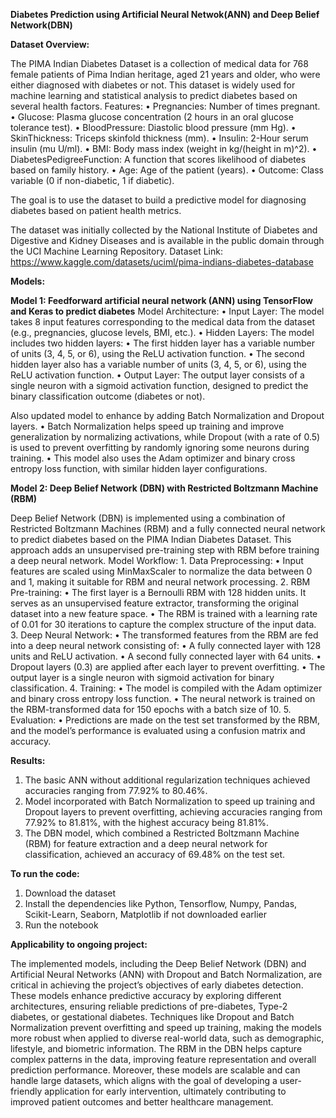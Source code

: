 **Diabetes Prediction using Artificial Neural Netwok(ANN) and Deep Belief Network(DBN)**


**Dataset Overview:**

The PIMA Indian Diabetes Dataset is a collection of medical data for 768 female patients of Pima Indian heritage, aged 21 years and older, who were either diagnosed with diabetes or not. This dataset is widely used for machine learning and statistical analysis to predict diabetes based on several health factors.
Features:
	•	Pregnancies: Number of times pregnant.
	•	Glucose: Plasma glucose concentration (2 hours in an oral glucose tolerance test).
	•	BloodPressure: Diastolic blood pressure (mm Hg).
	•	SkinThickness: Triceps skinfold thickness (mm).
	•	Insulin: 2-Hour serum insulin (mu U/ml).
	•	BMI: Body mass index (weight in kg/(height in m)^2).
	•	DiabetesPedigreeFunction: A function that scores likelihood of diabetes based on family history.
	•	Age: Age of the patient (years).
	•	Outcome: Class variable (0 if non-diabetic, 1 if diabetic).

The goal is to use the dataset to build a predictive model for diagnosing diabetes based on patient health metrics.

The dataset was initially collected by the National Institute of Diabetes and Digestive and Kidney Diseases and is available in the public domain through the UCI Machine Learning Repository.
Dataset Link: https://www.kaggle.com/datasets/uciml/pima-indians-diabetes-database

**Models:**

**Model 1: Feedforward artificial neural network (ANN) using TensorFlow and Keras to predict diabetes**
Model Architecture:
	•	Input Layer: The model takes 8 input features corresponding to the medical data from the dataset (e.g., pregnancies, glucose levels, BMI, etc.).
	•	Hidden Layers: The model includes two hidden layers:
	•	The first hidden layer has a variable number of units (3, 4, 5, or 6), using the ReLU activation function.
	•	The second hidden layer also has a variable number of units (3, 4, 5, or 6), using the ReLU activation function.
	•	Output Layer: The output layer consists of a single neuron with a sigmoid activation function, designed to predict the binary classification outcome (diabetes or not).

Also updated model to enhance by adding Batch Normalization and Dropout layers.
	•	Batch Normalization helps speed up training and improve generalization by normalizing activations, while Dropout (with a rate of 0.5) is used to prevent overfitting by randomly ignoring some neurons during training.
	•	This model also uses the Adam optimizer and binary cross entropy loss function, with similar hidden layer configurations.
 
**Model 2: Deep Belief Network (DBN) with Restricted Boltzmann Machine (RBM)**

Deep Belief Network (DBN) is implemented using a combination of Restricted Boltzmann Machines (RBM) and a fully connected neural network to predict diabetes based on the PIMA Indian Diabetes Dataset. This approach adds an unsupervised pre-training step with RBM before training a deep neural network.
Model Workflow:
	1.	Data Preprocessing:
	•	Input features are scaled using MinMaxScaler to normalize the data between 0 and 1, making it suitable for RBM and neural network processing.
	2.	RBM Pre-training:
	•	The first layer is a Bernoulli RBM with 128 hidden units. It serves as an unsupervised feature extractor, transforming the original dataset into a new feature space.
	•	The RBM is trained with a learning rate of 0.01 for 30 iterations to capture the complex structure of the input data.
	3.	Deep Neural Network:
	•	The transformed features from the RBM are fed into a deep neural network consisting of:
	•	A fully connected layer with 128 units and ReLU activation.
	•	A second fully connected layer with 64 units.
	•	Dropout layers (0.3) are applied after each layer to prevent overfitting.
	•	The output layer is a single neuron with sigmoid activation for binary classification.
	4.	Training:
	•	The model is compiled with the Adam optimizer and binary cross entropy loss function.
	•	The neural network is trained on the RBM-transformed data for 150 epochs with a batch size of 10.
	5.	Evaluation:
	•	Predictions are made on the test set transformed by the RBM, and the model’s performance is evaluated using a confusion matrix and accuracy.

**Results:**

1. The basic ANN without additional regularization techniques achieved accuracies ranging from 77.92% to 80.46%.
2. Model incorporated with Batch Normalization to speed up training and Dropout layers to prevent overfitting, achieving accuracies ranging from 77.92% to 81.81%, with the highest accuracy being 81.81%.
3. The DBN model, which combined a Restricted Boltzmann Machine (RBM) for feature extraction and a deep neural network for classification, achieved an accuracy of 69.48% on the test set.

**To run the code:**

1. Download the dataset
2. Install the dependencies like Python, Tensorflow, Numpy, Pandas, Scikit-Learn, Seaborn, Matplotlib if not downloaded earlier
3. Run the notebook

**Applicability to ongoing project:**

The implemented models, including the Deep Belief Network (DBN) and Artificial Neural Networks (ANN) with Dropout and Batch Normalization, are critical in achieving the project’s objectives of early diabetes detection. These models enhance predictive accuracy by exploring different architectures, ensuring reliable predictions of pre-diabetes, Type-2 diabetes, or gestational diabetes. Techniques like Dropout and Batch Normalization prevent overfitting and speed up training, making the models more robust when applied to diverse real-world data, such as demographic, lifestyle, and biometric information. The RBM in the DBN helps capture complex patterns in the data, improving feature representation and overall prediction performance. Moreover, these models are scalable and can handle large datasets, which aligns with the goal of developing a user-friendly application for early intervention, ultimately contributing to improved patient outcomes and better healthcare management.
